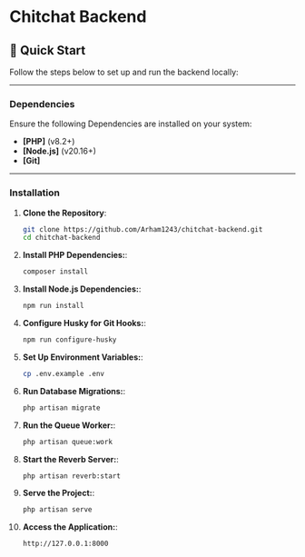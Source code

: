 # Chitchat Backend

## 🚀 Quick Start

Follow the steps below to set up and run the backend locally:

---

### Dependencies

Ensure the following Dependencies are installed on your system:

- **[PHP]** (v8.2+)
- **[Node.js]** (v20.16+)
- **[Git]**

---

### Installation

1. **Clone the Repository**:

    ```bash
    git clone https://github.com/Arham1243/chitchat-backend.git
    cd chitchat-backend

    ```

2. **Install PHP Dependencies:**:

    ```bash
    composer install
    ```

3. **Install Node.js Dependencies:**:

    ```bash
    npm run install
    ```

4. **Configure Husky for Git Hooks:**:

    ```bash
    npm run configure-husky
    ```

5. **Set Up Environment Variables:**:

    ```bash
    cp .env.example .env
    ```

6. **Run Database Migrations:**:

    ```bash
    php artisan migrate
    ```

7. **Run the Queue Worker:**:

    ```bash
    php artisan queue:work
    ```

8. **Start the Reverb Server:**:

    ```bash
    php artisan reverb:start
    ```

9. **Serve the Project:**:

    ```bash
    php artisan serve
    ```

10. **Access the Application:**:

    ```bash
    http://127.0.0.1:8000
    ```